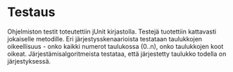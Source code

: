 # Testaus

Ohjelmiston testit toteutettiin jUnit kirjastolla. Testejä tuotettiin kattavasti jokaiselle metodille. Eri järjestysskenaarioista testataan taulukkojen oikeellisuus - onko kaikki numerot taulukossa (0..n), onko taulukkojen koot oikeat. Järjestämisalgoritmeista testataa, että järjestetty taulukko todella on järjestyksessä. 

[testit]: TiraLabra/tree/master/Tiralabra/test/TestSuite
